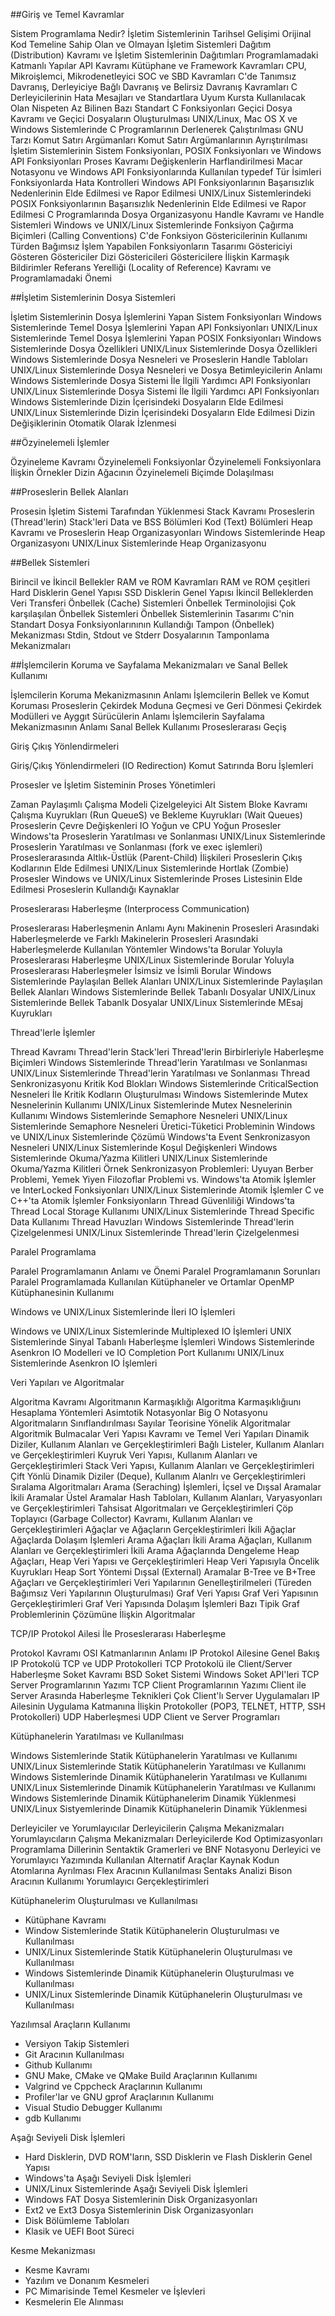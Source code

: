 ##Giriş ve Temel Kavramlar

Sistem Programlama Nedir?
İşletim Sistemlerinin Tarihsel Gelişimi
Orijinal Kod Temeline Sahip Olan ve Olmayan İşletim Sistemleri
Dağıtım (Distribution) Kavramı ve İşletim Sistemlerinin Dağıtımları
Programlamadaki Katmanlı Yapılar
API Kavramı
Kütüphane ve Framework Kavramları
CPU, Mikroişlemci, Mikrodenetleyici SOC ve SBD Kavramları
C'de Tanımsız Davranış, Derleyiciye Bağlı Davranış ve Belirsiz Davranış Kavramları
C Derleyicilerinin Hata Mesajları ve Standartlara Uyum
Kursta Kullanılacak Olan Nispeten Az Bilinen Bazı Standart C Fonksiyonları
Geçici Dosya Kavramı ve Geçici Dosyaların Oluşturulması
UNIX/Linux, Mac OS X ve Windows Sistemlerinde C Programlarının Derlenerek Çalıştırılması
GNU Tarzı Komut Satırı Argümanları
Komut Satırı Argümanlarının Ayrıştırılması
İşletim Sistemlerinin Sistem Fonksiyonları, POSIX Fonksiyonları ve Windows API Fonksiyonları
Proses Kavramı
Değişkenlerin Harflandirilmesi 
Macar Notasyonu ve Windows API Fonksiyonlarında Kullanılan typedef Tür İsimleri
Fonksiyonlarda Hata Kontrolleri
Windows API Fonksiyonlarının Başarısızlık Nedenlerinin Elde Edilmesi ve Rapor Edilmesi
UNIX/Linux Sistemlerindeki POSIX Fonksiyonlarının Başarısızlık Nedenlerinin Elde Edilmesi ve Rapor Edilmesi
C Programlarında Dosya Organizasyonu
Handle Kavramı ve Handle Sistemleri
Windows ve UNIX/Linux Sistemlerinde Fonksiyon Çağırma Biçimleri (Calling Conventions)
C'de Fonksiyon Göstericilerinin Kullanımı
Türden Bağımsız İşlem Yapabilen Fonksiyonların Tasarımı
Göstericiyi Gösteren Göstericiler
Dizi Göstericileri
Göstericilere İlişkin Karmaşık Bildirimler
Referans Yerelliği (Locality of Reference) Kavramı ve Programlamadaki Önemi

##İşletim Sistemlerinin Dosya Sistemleri 

İşletim Sistemlerinin Dosya İşlemlerini Yapan Sistem Fonksiyonları
Windows Sistemlerinde Temel Dosya İşlemlerini Yapan API Fonksiyonları
UNIX/Linux Sistemlerinde Temel Dosya İşlemlerini Yapan POSIX Fonksiyonları
Windows Sistemlerinde Dosya Özellikleri
UNIX/Linux Sistemlerinde Dosya Özellikleri
Windows Sistemlerinde Dosya Nesneleri ve Proseslerin Handle Tabloları
UNIX/Linux Sistemlerinde Dosya Nesneleri ve Dosya Betimleyicilerin Anlamı
Windows Sistemlerinde Dosya Sistemi İle İlgili Yardımcı API Fonksiyonları
UNIX/Linux Sistemlerinde Dosya Sistemi İle İlgili Yardımcı API Fonksiyonları
Windows Sistemlerinde Dizin İçerisindeki Dosyaların Elde Edilmesi
UNIX/Linux Sistemlerinde Dizin İçerisindeki Dosyaların Elde Edilmesi
Dizin Değişiklerinin Otomatik Olarak İzlenmesi

##Özyinelemeli İşlemler

Özyineleme Kavramı
Özyinelemeli Fonksiyonlar
Özyinelemeli Fonksiyonlara İlişkin Örnekler
Dizin Ağacının Özyinelemeli Biçimde Dolaşılması

##Proseslerin Bellek Alanları

Prosesin İşletim Sistemi Tarafından Yüklenmesi
Stack Kavramı
Proseslerin (Thread'lerin) Stack'leri
Data ve BSS Bölümleri
Kod (Text) Bölümleri
Heap Kavramı ve Proseslerin Heap Organizasyonları
Windows Sistemlerinde Heap Organizasyonı
UNIX/Linux Sistemlerinde Heap Organizasyonu

##Bellek Sistemleri

Birincil ve İkincil Bellekler
RAM ve ROM Kavramları
RAM ve ROM çeşitleri
Hard Disklerin Genel Yapısı
SSD Disklerin Genel Yapısı
İkincil Belleklerden Veri Transferi
Önbellek (Cache) Sistemleri
Önbellek Terminolojisi
Çok karşılaşılan Önbellek Sistemleri
Önbellek Sistemlerinin Tasarımı 
C'nin Standart Dosya Fonksiyonlarınının Kullandığı Tampon (Önbellek) Mekanizması
Stdin, Stdout ve Stderr Dosyalarının Tamponlama Mekanizmaları

##İşlemcilerin Koruma ve Sayfalama Mekanizmaları ve Sanal Bellek Kullanımı

İşlemcilerin Koruma Mekanizmasının Anlamı
İşlemcilerin Bellek ve Komut Koruması
Proseslerin Çekirdek Moduna Geçmesi ve Geri Dönmesi
Çekirdek Modülleri ve Ayggıt Sürücülerin Anlamı
İşlemcilerin Sayfalama Mekanizmasının Anlamı
Sanal Bellek Kullanımı
Proseslerarası Geçiş 


Giriş Çıkış Yönlendirmeleri

Giriş/Çıkış Yönlendirmeleri (IO Redirection)
Komut Satırında Boru İşlemleri

Prosesler ve İşletim Sisteminin Proses Yönetimleri

Zaman Paylaşımlı Çalışma Modeli
Çizelgeleyici Alt Sistem
Bloke Kavramı
Çalışma Kuyrukları (Run QueueS) ve Bekleme Kuyrukları (Wait Queues)
Proseslerin Çevre Değişkenleri
IO Yoğun ve CPU Yoğun Prosesler
Windows'ta Proseslerin Yaratılması ve Sonlanması
UNIX/Linux Sistemlerinde Proseslerin Yaratılması ve Sonlanması (fork ve exec işlemleri)
Proseslerarasında Altlık-Üstlük (Parent-Child) İlişkileri
Proseslerin Çıkış Kodlarının Elde Edilmesi
UNIX/Linux Sistemlerinde Hortlak (Zombie) Prosesler
Windows ve UNIX/Linux Sistemlerinde Proses Listesinin Elde Edilmesi
Proseslerin Kullandığı Kaynaklar

Proseslerarası Haberleşme (Interprocess Communication)

Proseslerarası Haberleşmenin Anlamı
Aynı Makinenin Prosesleri Arasındaki Haberleşmelerde ve Farklı Makinelerin Prosesleri Arasındaki Haberleşmelerde Kullanılan Yöntemler
Windows'ta Borular Yoluyla Proseslerarası Haberleşme
UNIX/Linux Sistemlerinde Borular Yoluyla Proseslerarası Haberleşmeler
İsimsiz ve İsimli Borular
Windows Sistemlerinde Paylaşılan Bellek Alanları
UNIX/Linux Sistemlerinde Paylaşılan Bellek Alanları
Windows Sistemlerinde Bellek Tabanlı Dosyalar
UNIX/Linux Sistemlerinde Bellek Tabanlk Dosyalar
UNIX/Linux Sistemlerinde MEsaj Kuyrukları

Thread'lerle İşlemler

Thread Kavramı
Thread'lerin Stack'leri
Thread'lerin Birbirleriyle Haberleşme Biçimleri
Windows Sistemlerinde Thread'lerin Yaratılması ve Sonlanması
UNIX/Linux Sistemlerinde Thread'lerin Yaratılması ve Sonlanması
Thread Senkronizasyonu
Kritik Kod Blokları
Windows Sistemlerinde CriticalSection Nesneleri İle Kritik Kodların Oluşturulması
Windows Sistemlerinde Mutex Nesnelerinin Kullanımı
UNIX/Linux Sistemlerinde Mutex Nesnelerinin Kullanımı
Windows Sistemlerinde Semaphore Nesneleri
UNIX/Linux Sistemlerinde Semaphore Nesneleri
Üretici-Tüketici Probleminin Windows ve UNIX/Linux Sistemlerinde Çözümü
Windows'ta Event Senkronizasyon Nesneleri
UNIX/Linux Sistemlerinde Koşul Değişkenleri
Windows Sistemlerinde Okuma/Yazma Kilitleri
UNIX/Linux Sistemlerinde Okuma/Yazma Kilitleri
Örnek Senkronizasyon Problemleri: Uyuyan Berber Problemi, Yemek Yiyen Filozoflar Problemi vs.
Windows'ta Atomik İşlemler ve InterLocked Fonksiyonları
UNIX/Linux Sistemlerinde Atomik İşlemler
C ve C++'ta Atomik İşlemler
Fonksiyonların Thread Güvenliliği
Windows'ta Thread Local Storage Kullanımı
UNIX/Linux Sistemlerinde Thread Specific Data Kullanımı
Thread Havuzları
Windows Sistemlerinde Thread'lerin Çizelgelenmesi
UNIX/Linux Sistemlerinde Thread'lerin Çizelgelenmesi

Paralel Programlama

Paralel Programlamanın Anlamı ve Önemi
Paralel Programlamanın Sorunları
Paralel Programlamada Kullanılan Kütüphaneler ve Ortamlar
OpenMP Kütüphanesinin Kullanımı

Windows ve UNIX/Linux Sistemlerinde İleri IO İşlemleri

Windows ve UNIX/Linux Sistemlerinde Multiplexed IO İşlemleri
UNIX Sistemlerinde Sinyal Tabanlı Haberleşme İşlemleri
Windows Sistemlerinde Asenkron IO Modelleri ve IO Completion Port Kullanımı
UNIX/Linux Sistemlerinde Asenkron IO İşlemleri

Veri Yapıları ve Algoritmalar

Algoritma Kavramı
Algoritmanın Karmaşıklığı
Algoritma Karmaşıklığıunı Hesaplama Yöntemleri
Asimtotik Notasyonlar 
Big O Notasyonu
Algoritmaların Sınıflandırılması
Sayılar Teorisine Yönelik Algoritmalar
Algoritmik Bulmacalar
Veri Yapısı Kavramı ve Temel Veri Yapıları
Dinamik Diziler, Kullanım Alanları ve Gerçekleştirimleri
Bağlı Listeler, Kullanım Alanları ve Gerçekleştirimleri
Kuyruk Veri Yapısı, Kullanım Alanları ve Gerçekleştirimleri
Stack Veri Yapısı, Kullanım Alanları ve Gerçekleştirimleri
Çift Yönlü Dinamik Diziler (Deque), Kullanım Alanlrı ve Gerçekleştirimleri
Sıralama Algoritmaları
Arama (Seraching) İşlemleri, İçsel ve Dışsal Aramalar
İkili Aramalar
Üstel Aramalar
Hash Tabloları, Kullanım Alanları, Varyasyonları ve Gerçekleştirimleri
Tahsisat Algoritmaları ve Gerçekleştirimleri
Çöp Toplayıcı (Garbage Collector) Kavramı, Kullanım Alanları ve Gerçekleştirimleri
Ağaçlar ve Ağaçların Gerçekleştirimleri
İkili Ağaçlar
Ağaçlarda Dolaşım İşlemleri
Arama Ağaçları
İkili Arama Ağaçları, Kullanım Alanları ve Gerçekleştirimleri
İkili Arama Ağaçlarında Dengeleme
Heap Ağaçları, Heap Veri Yapısı ve Gerçekleştirimleri
Heap Veri Yapısıyla Öncelik Kuyrukları 
Heap Sort Yöntemi
Dışsal (External) Aramalar
B-Tree ve B+Tree Ağaçları ve Gerçekleştirimleri
Veri Yapılarının Genelleştirilmeleri (Türeden Bağımsız Veri Yapılarının Oluşturulması)
Graf Veri Yapısı
Graf Veri Yapısının Gerçekleştirimleri
Graf Veri Yapısında Dolaşım İşlemleri
Bazı Tipik Graf Problemlerinin Çözümüne İlişkin Algoritmalar

TCP/IP Protokol Ailesi İle Proseslerarası Haberleşme

Protokol Kavramı
OSI Katmanlarının Anlamı
IP Protokol Ailesine Genel Bakış
IP Protokolü
TCP ve UDP Protokolleri
TCP Protokolü ile Client/Server Haberleşme
Soket Kavramı BSD Soket Sistemi
Windows Soket API'leri
TCP Server Programlarının Yazımı
TCP Client Programlarının Yazımı
Client ile Server Arasında Haberleşme Teknikleri
Çok Client'lı Server Uygulamaları
IP Ailesinin Uygulama Katmanına İlişkin Protokoller (POP3, TELNET, HTTP, SSH Protokolleri)
UDP Haberleşmesi 
UDP Client ve Server Programları

Kütüphanelerin Yaratılması ve Kullanılması

Windows Sistemlerinde Statik Kütüphanelerin Yaratılması ve Kullanımı
UNIX/Linux Sistemlerinde Statik Kütüphanelerin Yaratılması ve Kullanımı
Windows Sistemlerinde Dinamik Kütüphanelerin Yaratılması ve Kullanımı
UNIX/Linux Sistemlerinde Dinamik Kütüphanelerin Yaratılması ve Kullanımı
Windows Sistemlerinde Dinamik Kütüphanelerim Dinamik Yüklenmesi
UNIX/Linux Sistyemlerinde Dinamik Kütüphanelerin Dinamik Yüklenmesi

Derleyiciler ve Yorumlayıcılar
Derleyicilerin Çalışma Mekanizmaları
Yorumlayıcıların Çalışma Mekanizmaları
Derleyicilerde Kod Optimizasyonları
Programlama Dillerinin Sentaktik Gramerleri ve BNF Notasyonu
Derleyici ve Yorumlayıcı Yazımında Kullanılan Alternatif Araçlar
Kaynak Kodun Atomlarına Ayrılması
Flex Aracının Kullanılması
Sentaks Analizi 
Bison Aracının Kullanımı
Yorumlayıcı Gerçekleştirimleri

Kütüphanelerim Oluşturulması ve Kullanılması

- Kütüphane Kavramı 
- Window Sistemlerinde Statik Kütüphanelerin Oluşturulması ve Kullanılması
- UNIX/Linux Sistemlerinde Statik Kütüphanelerin Oluşturulması ve Kullanılması
- Windows Sistemlerinde Dinamik Kütüphanelerin Oluşturulması ve Kullanılması
- UNIX/Linux Sistemlerinde Dinamik Kütüphanelerin Oluşturulması ve Kullanılması

Yazılımsal Araçların Kullanımı

- Versiyon Takip Sistemleri
- Git Aracının Kullanılması
- Github Kullanımı
- GNU Make, CMake ve QMake Build Araçlarının Kullanımı
- Valgrind ve Cppcheck Araçlarının Kullanımı
- Profiler'lar ve GNU gprof Araçlarının Kullanımı
- Visual Studio Debugger Kullanımı
- gdb Kullanımı

Aşağı Seviyeli Disk İşlemleri

- Hard Disklerin, DVD ROM'ların, SSD Disklerin ve Flash Disklerin Genel Yapısı
- Windows'ta Aşağı Seviyeli Disk İşlemleri
- UNIX/Linux Sistemlerinde Aşağı Seviyeli Disk İşlemleri
- Windows FAT Dosya Sistemlerinin Disk Organizasyonları
- Ext2 ve Ext3 Dosya Sistemlerinin Disk Organizasyonları
- Disk Bölümleme Tabloları 
- Klasik ve UEFI Boot Süreci

Kesme Mekanizması

- Kesme Kavramı
- Yazılım ve Donanım Kesmeleri
- PC Mimarisinde Temel Kesmeler ve İşlevleri
- Kesmelerin Ele Alınması
